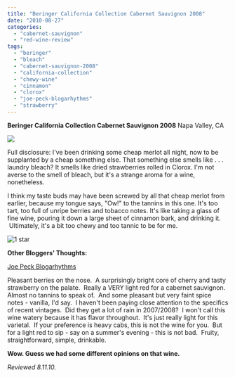 ```yaml
---
title: "Beringer California Collection Cabernet Sauvignon 2008"
date: "2010-08-27"
categories:
  - "cabernet-sauvignon"
  - "red-wine-review"
tags:
  - "beringer"
  - "bleach"
  - "cabernet-sauvignon-2008"
  - "california-collection"
  - "chewy-wine"
  - "cinnamon"
  - "clorox"
  - "joe-peck-blogarhythms"
  - "strawberry"
---
```


**Beringer California Collection Cabernet Sauvignon 2008** Napa Valley, CA

![](http://www.thegourmez.com/gourmez/photos/beringercabsav.jpg)

Full disclosure: I've been drinking some cheap merlot all night, now to be supplanted by a cheap something else. That something else smells like . . . laundry bleach? It smells like dried strawberries rolled in Clorox. I'm not averse to the smell of bleach, but it's a strange aroma for a wine, nonetheless.

I think my taste buds may have been screwed by all that cheap merlot from earlier, because my tongue says, "Ow!" to the tannins in this one. It's too tart, too full of unripe berries and tobacco notes. It's like taking a glass of fine wine, pouring it down a large sheet of cinnamon bark, and drinking it.  Ultimately, it's a bit too chewy and too tannic to be for me.




<div class="caption">

![1 star](http://s3.amazonaws.com/thegourmez-wpmedia/2009/04/rating_olive1.gif "rating_olive1")</div>
  **Other Bloggers' Thoughts:**

[Joe Peck Blogarhythms](http://joepeckblogarhythms.wordpress.com/2010/03/19/beringer-cabernet-sauvignon-2008/)

Pleasant berries on the nose.  A surprisingly bright core of cherry and tasty strawberry on the palate.  Really a VERY light red for a cabernet sauvignon.  Almost no tannins to speak of.  And some pleasant but very faint spice notes - vanilla, I'd say.  I haven't been paying close attention to the specifics of recent vintages.  Did they get a lot of rain in 2007/2008?  I won't call this wine watery because it has flavor throughout.  It's just really light for this varietal.  If your preference is heavy cabs, this is not the wine for you.  But for a light red to sip - say on a summer's evening - this is not bad.  Fruity, straightforward, simple, drinkable.

**Wow. Guess we had some different opinions on that wine.**

_Reviewed 8.11.10._
